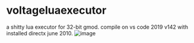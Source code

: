 # voltageluaexecutor
a shitty lua executor for 32-bit gmod.
compile on vs code 2019 v142 with installed directx june 2010.
![image](https://github.com/user-attachments/assets/ec7e1a7d-e826-4c50-8c1e-43cd5531aa26)
